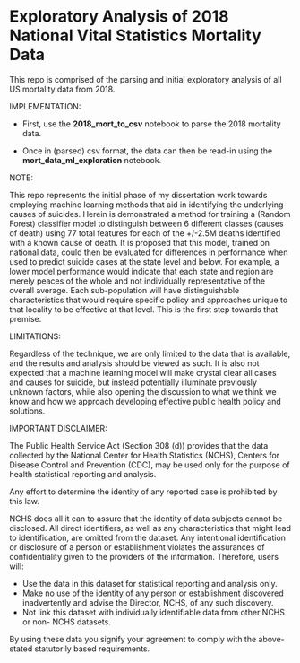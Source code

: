 # Exploratory Analysis of 2018 National Vital Statistics Mortality Data
This repo is comprised of the parsing and initial exploratory analysis of all US mortality data from 2018.

IMPLEMENTATION:

* First, use the **2018_mort_to_csv** notebook to parse the 2018 mortality data.

* Once in (parsed) csv format, the data can then be read-in using the **mort_data_ml_exploration** notebook.

NOTE:

This repo represents the initial phase of my dissertation work towards employing machine learning methods that aid in identifying the underlying causes of suicides. Herein is demonstrated a method for training a (Random Forest) classifier model to distinguish between 6 different classes (causes of death) using 77 total features for each of the +/-2.5M deaths identified with a known cause of death. It is proposed that this model, trained on national data, could then be evaluated for differences in performance when used to predict suicide cases at the state level and below. For example, a lower model performance would indicate that each state and region are merely peaces of the whole and not individually representative of the overall average. Each sub-population will have distinguishable characteristics that would require specific policy and approaches unique to that locality to be effective at that level. This is the first step towards that premise.

LIMITATIONS:

Regardless of the technique, we are only limited to the data that is available, and the results and analysis should be viewed as such. It is also not expected that a machine learning model will make crystal clear all cases and causes for suicide, but instead potentially illuminate previously unknown factors, while also opening the discussion to what we think we know and how we approach developing effective public health policy and solutions.

IMPORTANT DISCLAIMER:

The Public Health Service Act (Section 308 (d)) provides that the data collected by the National Center for Health Statistics (NCHS), Centers for Disease Control and Prevention (CDC), may be used only for the purpose of health statistical reporting and analysis.

Any effort to determine the identity of any reported case is prohibited by this law.

NCHS does all it can to assure that the identity of data subjects cannot be disclosed. All direct identifiers, as well as any characteristics that might lead to identification, are omitted from the dataset. Any intentional identification or disclosure of a person or establishment violates the assurances of confidentiality given to the providers of the information. Therefore, users will:

* Use the data in this dataset for statistical reporting and analysis only.
* Make no use of the identity of any person or establishment discovered inadvertently and advise the Director, NCHS, of any such discovery.
* Not link this dataset with individually identifiable data from other NCHS or non- NCHS datasets.

By using these data you signify your agreement to comply with the above-stated statutorily based requirements. 
